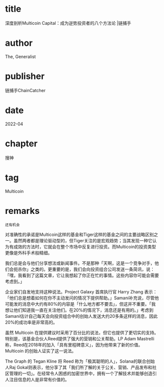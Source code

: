 # title
深度剖析Multicoin Capital：成为逆势投资者的八个方法论 |链捕手

# author
The, Generalist

# publisher
链捕手ChainCatcher

# date
2022-04

# chapter
搜神

# tag
Multicoin

# remarks
`还有机会`

对准确性的承诺是Multicoin这样的基金和Tiger这样的基金之间的主要战略区别之一。虽然两者都是理论驱动型的，但Tiger关注的是宏观趋势；当其发现一种它认为有成效的方法时，它就会在整个市场中反复进行投资。而Multicoin的投资类型更像是外科手术般精细。


我们总是会与他们分享想法或新闻事件。不是那种「天啊，这是一个竞争对手，他们会扼杀你」之类的。更重要的是，我们会向投资组合公司发送一条简讯，说：「嘿，我看到了这篇文章，它让我想起了你正在忙的事情。这些内容你可能会需要考虑到。」


企业家们自发地支持这种说法。Project Galaxy 首席执行官 Harry Zhang 表示：「他们总是想着如何在你不主动发问的情况下提供帮助。」Samani补充说，尽管他可能发的消息中大约有80%的内容是「什么地方都不要去」，但这并不重要。「我想让他们知道我一直在关注他们。在20%的情况下，消息还是有用的。」考虑到Samani估计自己每天会向投资组合中的创始人发送大约20多条这样的消息，因此20%的成功率是非常高的。

 

虽然 Multicoin 在提供建议时采用了百分比的说法，但它也提供了更切实的支持。特别是，该基金合伙人Reed提供了强大的营销和公关帮助。LP Adam Mastrelli称，Reed在2018年的加入「具有里程碑意义」，因为他带来了新的价值。Multicoin 的创始人证实了这一说法。



The Graph 的 Tegan Kline 将 Reed 称为「极其聪明的人」，Solana的联合创始人Raj Gokal则表示，他分享了其「我们所了解的关于公关、营销、产品发布和社区管理的一切」。在经常令人困惑的加密世界中，拥有一个了解技术并能够创造引人注目信息的人是非常有价值的。

